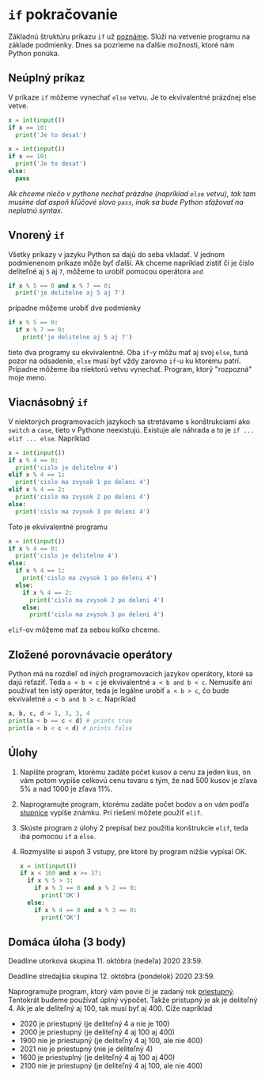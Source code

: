 # `if` pokračovanie

Základnú štruktúru príkazu `if` už [poznáme](./3-if.md). Slúži na vetvenie programu na základe podmienky. Dnes sa pozrieme na ďalšie možnosti, ktoré nám Python ponúka. 

## Neúplný príkaz

V príkaze `if` môžeme vynechať `else` vetvu. Je to ekvivalentné prázdnej else vetve. 

```python
x = int(input())
if x == 10:
  print('Je to desat')
```

```python
x = int(input())
if x == 10:
  print('Je to desat')
else:
  pass
```

*Ak chceme niečo v pythone nechať prázdne (napríklad `else` vetvu), tak tam musíme dať aspoň kľúčové slovo `pass`, inak sa bude Python sťažovať na neplatnú syntax.*

## Vnorený `if`

Všetky príkazy v jazyku Python sa dajú do seba vkladať. V jednom podmienenom príkaze môže byť ďalší. Ak chceme napríklad zistiť či je číslo deliteľné aj `5` aj `7`, môžeme to urobiť pomocou operátora `and`

```python
if x % 5 == 0 and x % 7 == 0:
  print('je delitelne aj 5 aj 7')
```

prípadne môžeme urobiť dve podmienky

```python
if x % 5 == 0:
  if x % 7 == 0:
    print('je delitelne aj 5 aj 7')
```

tieto dva programy su ekvivalentné. Oba `if`-y môžu mať aj svoj `else`, tuná pozor na odsadenie, `else` musí byť vždy zarovno `if`-u ku ktorému patrí. Prípadne môžeme iba niektorú vetvu vynechať. Program, ktorý "rozpozná" moje meno.

## Viacnásobný `if`

V niektorých programovacích jazykoch sa stretávame s konštrukciami ako `switch` a `case`, tieto v Pythone neexistujú. Existuje ale náhrada a to je `if ... elif ... else`. Napríklad

```python
x = int(input())
if x % 4 == 0:
  print('cislo je delitelne 4')
elif x % 4 == 1:
  print('cislo ma zvysok 1 po deleni 4')
elif x % 4 == 2:
  print('cislo ma zvysok 2 po deleni 4')
else:
  print('cislo ma zvysok 3 po deleni 4')
```

Toto je ekvivalentné programu

```python
x = int(input())
if x % 4 == 0:
  print('cislo je delitelne 4')
else:
  if x % 4 == 1:
    print('cislo ma zvysok 1 po deleni 4')
  else: 
    if x % 4 == 2:
      print('cislo ma zvysok 2 po deleni 4')
    else:
      print('cislo ma zvysok 3 po deleni 4')
```

`elif`-ov môžeme mať za sebou koľko chceme.

## Zložené porovnávacie operátory

Python má na rozdieľ od iných programovacích jazykov operátory, ktoré sa dajú reťaziť. Teda `a < b < c` je ekvivalentné `a < b and b < c`. Nemusíťe ani používať ten istý operátor, teda je legálne urobiť `a < b > c`, čo bude ekvivaletné `a < b and b > c`. Napríklad

```python
a, b, c, d = 1, 3, 3, 4
print(a < b == c < d) # prints true
print(a < b < c < d) # prints false
```

## Úlohy

1. Napíšte program, ktorému zadáte počet kusov a cenu za jeden kus, on vám potom vypíše celkovú cenu tovaru s tým, že nad 500 kusov je zľava 5% a nad 1000 je zľava 11%.

2. Naprogramujte program, ktorému zadáte počet bodov a on vám podľa [stupnice](./grading.md) vypíše známku. Pri riešení môžete použiť `elif`. 

3. Skúste program z úlohy 2 prepísať bez použitia konštrukcie `elif`, teda iba pomocou `if` a `else`.

4. Rozmyslite si aspoň 3 vstupy, pre ktoré by program nižšie vypísal OK. 

   ```python
   x = int(input())
   if x < 100 and x >= 37:
     if x % 5 > 3:
       if x % 3 == 0 and x % 2 == 0:
         print('OK')
     else:
       if x % 4 == 0 and x % 3 == 0:
         print('OK')
   ```

## Domáca úloha (3 body)

Deadline utorková skupina 11. októbra (nedeľa) 2020 23:59.

Deadline stredajšia skupina 12. októbra (pondelok) 2020 23:59.

Naprogramujte program, ktorý vám povie či je zadaný rok [priestupný](https://sk.wikipedia.org/wiki/Priestupn%C3%BD_rok). Tentokrát budeme používať úplný výpočet. Takže pristupný je ak je deliteľný 4. Ak je ale deliteľný aj 100, tak musí byť aj 400. Ciže napríklad

* 2020 je priestupný (je deliteľný 4 a nie je 100)
* 2000 je priestupný (je deliteľný 4 aj 100 aj 400)
* 1900 nie je priestupný (je deliteľný 4 aj 100, ale nie 400)
* 2021 nie je priestupný (nie je deliteľný 4)
* 1600 je priestuplný (je deliteľný 4 aj 100 aj 400)
* 2100 nie je priestupný (je deliteľný 4 aj 100, ale nie 400)
